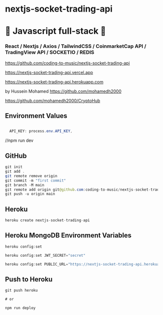 # nextjs-socket-trading-api

# 🚀 Javascript full-stack 🚀

### React / Nextjs / Axios / TailwindCSS / CoinmarketCap API / TradingView API / SOCKETIO / REDIS

https://github.com/coding-to-music/nextjs-socket-trading-api

https://nextjs-socket-trading-api.vercel.app

https://nextjs-socket-trading-api.herokuapp.com

by Hussein Mohamed https://github.com/mohamedh2000

https://github.com/mohamedh2000/CryptoHub

## Environment Values

```java

  API_KEY: process.env.API_KEY,
```

//npm run dev

## GitHub

```java
git init
git add .
git remote remove origin
git commit -m "first commit"
git branch -M main
git remote add origin git@github.com:coding-to-music/nextjs-socket-trading-api.git
git push -u origin main
```

## Heroku

```java
heroku create nextjs-socket-trading-api
```

## Heroku MongoDB Environment Variables

```java
heroku config:set

heroku config:set JWT_SECRET="secret"

heroku config:set PUBLIC_URL="https://nextjs-socket-trading-api.herokuapp.com"
```

## Push to Heroku

```java
git push heroku

# or

npm run deploy
```

